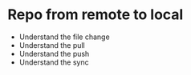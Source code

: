 # Repo from remote to local

- Understand the file change
- Understand the pull
- Understand the push
- Understand the sync
